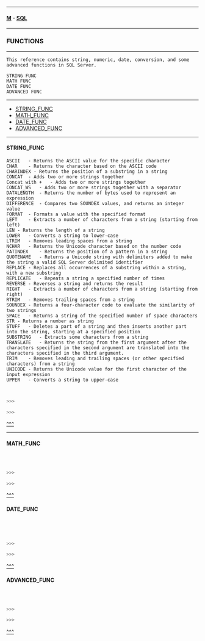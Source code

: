 
---

#### [M](https://github.com/ttltrk/TTT/blob/master/menu.md) - [SQL](https://github.com/ttltrk/TTT/blob/master/SQL/SQL.md)

---

### FUNCTIONS

---

```
This reference contains string, numeric, date, conversion, and some advanced functions in SQL Server.

STRING FUNC
MATH FUNC
DATE FUNC
ADVANCED FUNC
```

---

* [STRING_FUNC](#STRING_FUNC)
* [MATH_FUNC](#MATH_FUNC)
* [DATE_FUNC](#DATE_FUNC)
* [ADVANCED_FUNC](#ADVANCED_FUNC)

---

#### STRING_FUNC

```
ASCII	- Returns the ASCII value for the specific character
CHAR	- Returns the character based on the ASCII code
CHARINDEX -	Returns the position of a substring in a string
CONCAT	- Adds two or more strings together
Concat with +	- Adds two or more strings together
CONCAT_WS	- Adds two or more strings together with a separator
DATALENGTH	- Returns the number of bytes used to represent an expression
DIFFERENCE	- Compares two SOUNDEX values, and returns an integer value
FORMAT	- Formats a value with the specified format
LEFT	- Extracts a number of characters from a string (starting from left)
LEN	- Returns the length of a string
LOWER	- Converts a string to lower-case
LTRIM	- Removes leading spaces from a string
NCHAR	- Returns the Unicode character based on the number code
PATINDEX	- Returns the position of a pattern in a string
QUOTENAME	- Returns a Unicode string with delimiters added to make the string a valid SQL Server delimited identifier
REPLACE	- Replaces all occurrences of a substring within a string, with a new substring
REPLICATE	- Repeats a string a specified number of times
REVERSE	- Reverses a string and returns the result
RIGHT	- Extracts a number of characters from a string (starting from right)
RTRIM	- Removes trailing spaces from a string
SOUNDEX	- Returns a four-character code to evaluate the similarity of two strings
SPACE	- Returns a string of the specified number of space characters
STR	- Returns a number as string
STUFF	- Deletes a part of a string and then inserts another part into the string, starting at a specified position
SUBSTRING	- Extracts some characters from a string
TRANSLATE	- Returns the string from the first argument after the characters specified in the second argument are translated into the characters specified in the third argument.
TRIM	- Removes leading and trailing spaces (or other specified characters) from a string
UNICODE	- Returns the Unicode value for the first character of the input expression
UPPER	- Converts a string to upper-case
```

```sql


>>>

>>>
```

[^^^](#FUNCTIONS)

---

#### MATH_FUNC

```

```

```sql


>>>

>>>
```

[^^^](#FUNCTIONS)

#### DATE_FUNC

```


```

```sql


>>>

>>>
```

[^^^](#FUNCTIONS)

#### ADVANCED_FUNC

```

```

```sql


>>>

>>>
```

[^^^](#FUNCTIONS)
